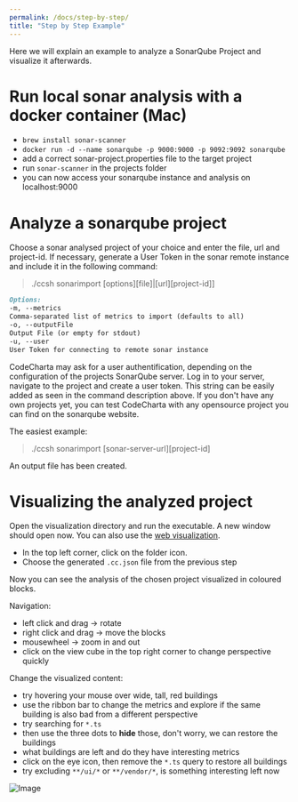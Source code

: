 ```yaml
---
permalink: /docs/step-by-step/
title: "Step by Step Example"
---
```


Here we will explain an example to analyze a SonarQube Project and visualize it afterwards.

# Run local sonar analysis with a docker container (Mac)

-   `brew install sonar-scanner`
-   `docker run -d --name sonarqube -p 9000:9000 -p 9092:9092 sonarqube`
-   add a correct sonar-project.properties file to the target project
-   run `sonar-scanner` in the projects folder
-   you can now access your sonarqube instance and analysis on localhost:9000

# Analyze a sonarqube project

Choose a sonar analysed project of your choice and enter the file, url and project-id.
If necessary, generate a User Token in the sonar remote instance and include it in the following command:

> ./ccsh sonarimport [options][file]|[url][project-id]]

```markdown
Options:
-m, --metrics
Comma-separated list of metrics to import (defaults to all)
-o, --outputFile
Output File (or empty for stdout)
-u, --user
User Token for connecting to remote sonar instance
```

CodeCharta may ask for a user authentification, depending on the configuration of the projects SonarQube server.
Log in to your server, navigate to the project and create a user token. This string can be easily added as seen in the command description above.
If you don't have any own projects yet, you can test CodeCharta with any opensource project you can find on the sonarqube website.

The easiest example:

> ./ccsh sonarimport [sonar-server-url][project-id]

An output file has been created.

# Visualizing the analyzed project

Open the visualization directory and run the executable. A new window should open now.
You can also use the [web visualization]({{site.web_visualization_link}}).

-   In the top left corner, click on the folder icon.
-   Choose the generated `.cc.json` file from the previous step

Now you can see the analysis of the chosen project visualized in coloured blocks.

Navigation:

-   left click and drag -> rotate
-   right click and drag -> move the blocks
-   mousewheel -> zoom in and out
-   click on the view cube in the top right corner to change perspective quickly

Change the visualized content:

-   try hovering your mouse over wide, tall, red buildings
-   use the ribbon bar to change the metrics and explore if the same building is also bad from a different perspective
-   try searching for `*.ts`
-   then use the three dots to **hide** those, don't worry, we can restore the buildings
-   what buildings are left and do they have interesting metrics
-   click on the eye icon, then remove the `*.ts` query to restore all buildings
-   try excluding `**/ui/*` or `**/vendor/*`, is something interesting left now

![Image]({{site.baseurl}}/assets/images/docs/step-by-step/visualization.drawio.png)
